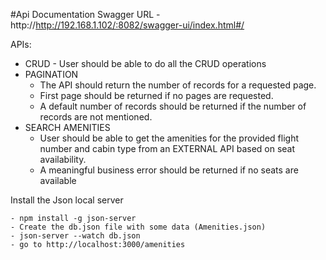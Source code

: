 #Api Documentation
Swagger URL - http://http://192.168.1.102/:8082/swagger-ui/index.html#/

APIs:
- CRUD - User should be able to do all the CRUD operations
- PAGINATION
    - The API should return the number of records for a requested page.
    - First page should be returned if no pages are requested.
    - A default number of records should be returned if the number of records are not mentioned.
- SEARCH AMENITIES
    - User should be able to get the amenities for the provided flight number and cabin type from an EXTERNAL API based on seat availability.
    - A meaningful business error should be returned if no seats are available

Install the Json local server
    
    - npm install -g json-server
    - Create the db.json file with some data (Amenities.json)
    - json-server --watch db.json
    - go to http://localhost:3000/amenities    

